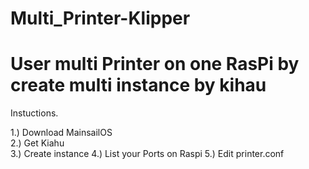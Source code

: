 # Multi_Printer-Klipper



<h1> User multi Printer on one RasPi by create multi instance by kihau </h1>



Instuctions.

1.) Download MainsailOS <br/>
2.) Get Kiahu <br/>
3.) Create instance 
4.) List your Ports on Raspi 
5.) Edit printer.conf 
